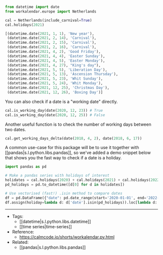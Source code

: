 


```python
from datetime import date
from workalendar.europe import Netherlands

cal = Netherlands(include_carnival=True)
cal.holidays(2021)
```

```python
[(datetime.date(2021, 1, 1), 'New year'),
 (datetime.date(2021, 2, 14), 'Carnival'),
 (datetime.date(2021, 2, 15), 'Carnival'),
 (datetime.date(2021, 2, 16), 'Carnival'),
 (datetime.date(2021, 4, 2), 'Good Friday'),
 (datetime.date(2021, 4, 4), 'Easter Sunday'),
 (datetime.date(2021, 4, 5), 'Easter Monday'),
 (datetime.date(2021, 4, 27), "King's day"),
 (datetime.date(2021, 5, 5), 'Liberation Day'),
 (datetime.date(2021, 5, 13), 'Ascension Thursday'),
 (datetime.date(2021, 5, 23), 'Whit Sunday'),
 (datetime.date(2021, 5, 24), 'Whit Monday'),
 (datetime.date(2021, 12, 25), 'Christmas Day'),
 (datetime.date(2021, 12, 26), 'Boxing Day')]
```

You can also check if a date is a "working date" directly.

```python
cal.is_working_day(date(2020, 12, 23)) # True
cal.is_working_day(date(2020, 12, 25)) # False
```

Another useful function is to check the number of working days between two dates.

```python
cal.get_working_days_delta(date(2018, 4, 2), date(2018, 6, 17))
```

A common use-case for this package will be to use it together with [[pandas|s.l.python.libs.pandas]], so we've added a demo snippet below that shows you the fast way to check if a date is a holiday.

```python
import pandas as pd

# Make a pandas series with holidays of interest
holidates = cal.holidays(2020) + cal.holidays(2021) + cal.holidays(2022)
pd_holidays = pd.to_datetime([d[0] for d in holidates])

# Use vectorised (fast!) .isin method to compare dates
df = pd.DataFrame({"date": pd.date_range(start='2020-01-01', end='2022-01-01')})
df.assign(holiday=lambda d: d['date'].isin(pd_holidays)).loc[lambda d: d['holiday']]
```

---

- Tags: 
  - [[datetime|s.l.python.libs.datetime]]
  - [[time series|time-series]]
- Reference:
  - <https://calmcode.io/shorts/workalendar.py.html>
- Related:
  - [[pandas|s.l.python.libs.pandas]]

